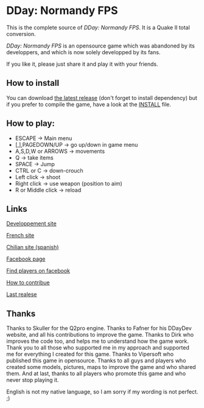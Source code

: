 DDay: Normandy FPS
==================
This is the complete source of _DDay: Normandy FPS_. It is a Quake II total conversion.

_DDay: Normandy FPS_ is an opensource game which was abandoned by its developpers, and which is now solely developped by its fans.

If you like it, please just share it and play it with your friends.


How to install
--------------
You can download [the latest release](https://github.com/PowaBanga/DDaynormandyFPS/releases/latest) (don't forget to install dependency) but if you prefer to compile the game, have a look at the [INSTALL](INSTALL.md) file.


How to play:
------------
 * ESCAPE -> Main menu
 * [,],PAGEDOWN/UP -> go up/down in game menu
 * A,S,D,W or ARROWS  -> movements
 * Q -> take items
 * SPACE -> Jump
 * CTRL or C -> down-crouch
 * Left click -> shoot
 * Right click -> use weapon (position to aim)
 * R or Middle click -> reload

Links
------
[Developpement site](http://ddaydev.com/)

[French site](http://ddaynormandy.keumforum.com/)

[Chilian site (spanish)](http://ddaychile.com/)

[Facebook page](https://www.facebook.com/ddaynormandyquake2)

[Find players on facebook](https://www.facebook.com/groups/ddaynormandy)

[How to contribue](https://github.com/PowaBanga/DDaynormandyFPS/wiki/How-to-contribue)

[Last realese](https://github.com/PowaBanga/DDaynormandyFPS/releases/latest)


Thanks
-------

Thanks to Skuller for the Q2pro engine. Thanks to Fafner for his DDayDev website, and all his contributions to improve the game. Thanks to Dirk who improves the code too, and helps me to understand how the game work. Thank you to all those who supported me in my approach and supported me for everything I created for this game. Thanks to Vipersoft who published this game in opensource. Thanks to all guys and players who created some models, pictures, maps to improve the game and who shared them. And at last, thanks to all players who promote this game and who never stop playing it.

English is not my native language, so I am sorry if my wording is not perfect. ;)
